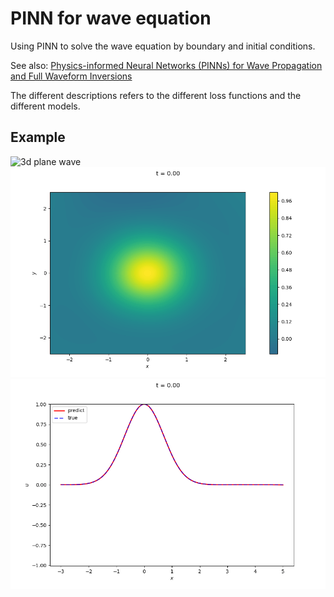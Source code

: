 # PINN for wave equation

Using PINN to solve the wave equation by boundary and initial conditions.

See also: [Physics-informed Neural Networks (PINNs) for Wave Propagation and Full Waveform Inversions](https://arxiv.org/abs/2108.12035)

The different descriptions refers to the different loss functions and the different models.

## Example

![3d plane wave](example/3d-transmission_3x20_5000_0.0/figures/Predict3D.gif)
![2d gaussian](example/2d-transmission_4x20_5000_0.0/figures/Predict_animated.gif)
![1d gaussian](example/1d-reflection_4x20_10000_0.001/figures/Predict_animated.gif)